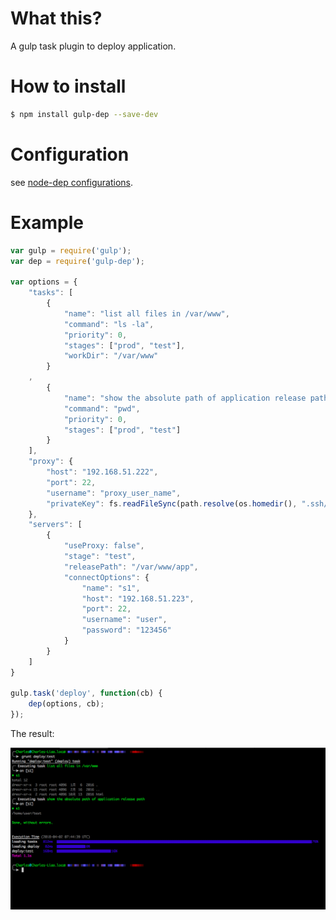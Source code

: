 # What this?

A gulp task plugin to deploy application.

# How to install

```bash
$ npm install gulp-dep --save-dev
```

# Configuration

see [node-dep configurations](https://github.com/charleslxh/node-dep).

# Example

```js
var gulp = require('gulp');
var dep = require('gulp-dep');

var options = {
    "tasks": [
        {
            "name": "list all files in /var/www",
            "command": "ls -la",
            "priority": 0,
            "stages": ["prod", "test"],
            "workDir": "/var/www"
        }
    ,
        {
            "name": "show the absolute path of application release path",
            "command": "pwd",
            "priority": 0,
            "stages": ["prod", "test"]
        }
    ],
    "proxy": {
        "host": "192.168.51.222",
        "port": 22,
        "username": "proxy_user_name",
        "privateKey": fs.readFileSync(path.resolve(os.homedir(), ".ssh/id_rsa"))
    },
    "servers": [
        {
            "useProxy: false",
            "stage": "test",
            "releasePath": "/var/www/app",
            "connectOptions": {
                "name": "s1",
                "host": "192.168.51.223",
                "port": 22,
                "username": "user",
                "password": "123456"
            }
        }
    ]
}

gulp.task('deploy', function(cb) {
    dep(options, cb);
});

```

The result:

![result](example-result.png)
